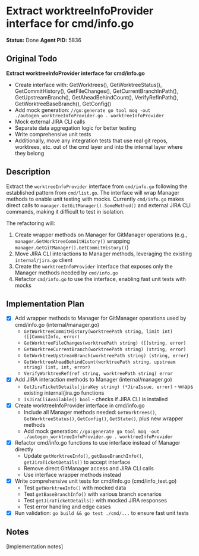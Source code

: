 # Extract worktreeInfoProvider interface for cmd/info.go
**Status:** Done
**Agent PID:** 5836

## Original Todo
**Extract worktreeInfoProvider interface for cmd/info.go**
- Create interface with: GetWorktrees(), GetWorktreeStatus(), GetCommitHistory(), GetFileChanges(), GetCurrentBranchInPath(), GetUpstreamBranch(), GetAheadBehindCount(), VerifyRefInPath(), GetWorktreeBaseBranch(), GetConfig()
- Add mock generation: `//go:generate go tool moq -out ./autogen_worktreeInfoProvider.go . worktreeInfoProvider`
- Mock external JIRA CLI calls
- Separate data aggregation logic for better testing
- Write comprehensive unit tests
- Additionally, move any integration tests that use real git repos, worktrees, etc. out of the cmd layer and into the internal layer where they belong

## Description
Extract the `worktreeInfoProvider` interface from `cmd/info.go` following the established pattern from `cmd/list.go`. The interface will wrap Manager methods to enable unit testing with mocks. Currently `cmd/info.go` makes direct calls to `manager.GetGitManager().SomeMethod()` and external JIRA CLI commands, making it difficult to test in isolation.

The refactoring will:
1. Create wrapper methods on Manager for GitManager operations (e.g., `manager.GetWorktreeCommitHistory()` wrapping `manager.GetGitManager().GetCommitHistory()`)
2. Move JIRA CLI interactions to Manager methods, leveraging the existing `internal/jira.go` client
3. Create the `worktreeInfoProvider` interface that exposes only the Manager methods needed by `cmd/info.go`
4. Refactor `cmd/info.go` to use the interface, enabling fast unit tests with mocks

## Implementation Plan
- [x] Add wrapper methods to Manager for GitManager operations used by cmd/info.go (internal/manager.go)
  - `GetWorktreeCommitHistory(worktreePath string, limit int) ([]CommitInfo, error)`
  - `GetWorktreeFileChanges(worktreePath string) ([]string, error)`
  - `GetWorktreeCurrentBranch(worktreePath string) (string, error)`
  - `GetWorktreeUpstreamBranch(worktreePath string) (string, error)`  
  - `GetWorktreeAheadBehindCount(worktreePath string, upstream string) (int, int, error)`
  - `VerifyWorktreeRef(ref string, worktreePath string) error`
- [x] Add JIRA interaction methods to Manager (internal/manager.go)
  - `GetJiraTicketDetails(jiraKey string) (*JiraIssue, error)` - wraps existing internal/jira.go functions
  - `IsJiraCliAvailable() bool` - checks if JIRA CLI is installed
- [x] Create worktreeInfoProvider interface in cmd/info.go
  - Include all Manager methods needed: `GetWorktrees()`, `GetWorktreeStatus()`, `GetConfig()`, `GetState()`, plus new wrapper methods
  - Add mock generation: `//go:generate go tool moq -out ./autogen_worktreeInfoProvider.go . worktreeInfoProvider`
- [x] Refactor cmd/info.go functions to use interface instead of Manager directly
  - Update `getWorktreeInfo()`, `getBaseBranchInfo()`, `getJiraTicketDetails()` to accept interface
  - Remove direct GitManager access and JIRA CLI calls
  - Use interface wrapper methods instead
- [x] Write comprehensive unit tests for cmd/info.go (cmd/info_test.go)
  - Test `getWorktreeInfo()` with mocked data
  - Test `getBaseBranchInfo()` with various branch scenarios  
  - Test `getJiraTicketDetails()` with mocked JIRA responses
  - Test error handling and edge cases
- [x] Run validation: `go build && go test ./cmd/...` to ensure fast unit tests

## Notes
[Implementation notes]